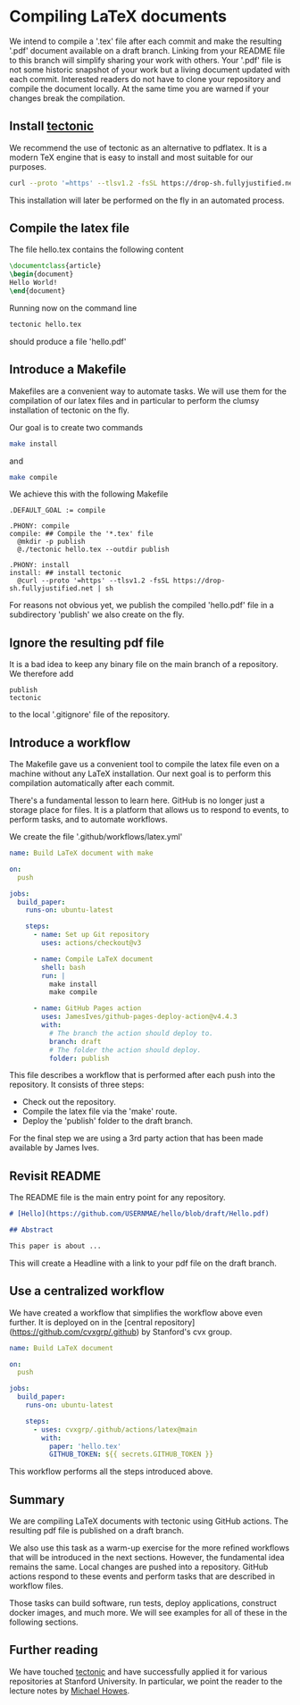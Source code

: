 # Compiling LaTeX documents

We intend to compile a '.tex' file after each commit and make
the resulting '.pdf' document available on a draft branch.
Linking from your README file to this branch will
simplify sharing your work with others. Your '.pdf' file
is not some historic snapshot of your work but a living document
updated with each commit. Interested readers do not have
to clone your repository and compile the document locally.
At the same time you are warned if your changes break
the compilation.

## Install [tectonic](https://tectonic-typesetting.github.io/en-US/)

We recommend the use of tectonic as an alternative to pdflatex.
It is a modern TeX engine that is easy to install and most suitable
for our purposes.

```bash
curl --proto '=https' --tlsv1.2 -fsSL https://drop-sh.fullyjustified.net | sh
````

This installation will later be performed on the fly in an automated process.

## Compile the latex file

The file hello.tex contains the following content

```latex
\documentclass{article}
\begin{document}
Hello World!
\end{document}
```

Running now on the command line

```bash
tectonic hello.tex
```

should produce a file 'hello.pdf'

## Introduce a Makefile

Makefiles are a convenient way to automate tasks. We will use them
for the compilation of our latex files and in particular
to perform the clumsy installation of tectonic on the fly.

Our goal is to create two commands

```bash
make install
```

and

```bash
make compile
```

We achieve this with the following Makefile

```make
.DEFAULT_GOAL := compile

.PHONY: compile
compile: ## Compile the '*.tex' file
  @mkdir -p publish
  @./tectonic hello.tex --outdir publish

.PHONY: install
install: ## install tectonic
  @curl --proto '=https' --tlsv1.2 -fsSL https://drop-sh.fullyjustified.net | sh
```

For reasons not obvious yet, we publish the compiled 'hello.pdf' file
in a subdirectory 'publish' we also create on the fly.

## Ignore the resulting pdf file

It is a bad idea to keep any binary
file on the main branch of a repository. We therefore
add

```gitignore
publish
tectonic
```

to the local '.gitignore' file of the repository.

## Introduce a workflow

The Makefile gave us a convenient tool to compile the latex file
even on a machine without any LaTeX installation. Our next goal
is to perform this compilation automatically after each commit.

There's a fundamental lesson to learn here. GitHub is no longer
just a storage place for files. It is a platform that allows us to
respond to events, to perform tasks, and to automate workflows.

We create the file '.github/workflows/latex.yml'

```yaml
name: Build LaTeX document with make

on:
  push

jobs:
  build_paper:
    runs-on: ubuntu-latest

    steps:
      - name: Set up Git repository
        uses: actions/checkout@v3

      - name: Compile LaTeX document
        shell: bash
        run: |
          make install
          make compile

      - name: GitHub Pages action
        uses: JamesIves/github-pages-deploy-action@v4.4.3
        with:
          # The branch the action should deploy to.
          branch: draft
          # The folder the action should deploy.
          folder: publish
```

This file describes a workflow that is performed after each push
into the repository. It consists of three steps:

* Check out the repository.
* Compile the latex file via the 'make' route.
* Deploy the 'publish' folder to the draft branch.

For the final step we are using a 3rd party action that has been made
available by James Ives.

## Revisit README

The README file is the main entry point for any repository.

```markdown
# [Hello](https://github.com/USERNMAE/hello/blob/draft/Hello.pdf)

## Abstract

This paper is about ...
```

This will create a Headline with a link to your pdf file
on the draft branch.

## Use a centralized workflow

We have created a workflow that simplifies the workflow above
even further. It is deployed on in the [central repository]
(<https://github.com/cvxgrp/.github>) by Stanford's cvx group.

```yaml
name: Build LaTeX document

on:
  push

jobs:
  build_paper:
    runs-on: ubuntu-latest

    steps:
      - uses: cvxgrp/.github/actions/latex@main
        with:
          paper: 'hello.tex'
          GITHUB_TOKEN: ${{ secrets.GITHUB_TOKEN }}
```

This workflow performs all the steps introduced above.

## Summary

We are compiling LaTeX documents with tectonic using GitHub actions.
The resulting pdf file is published on a draft branch.

We also use this task as a warm-up exercise for the more refined
workflows that will be introduced in the next sections. However,
the fundamental idea remains the same. Local changes are pushed
into a repository. GitHub actions respond to these events and
perform tasks that are described in workflow files.

Those tasks can build software, run tests, deploy applications,
construct docker images, and much more.
We will see examples for all of these in the following sections.

## Further reading

We have touched [tectonic](https://tectonic-typesetting.github.io/en-US/)
and have successfully applied it for various repositories at Stanford
University. In particular, we point the reader to the lecture notes by
[Michael Howes](https://github.com/Michael-Howes/first-year-stats-notes).
